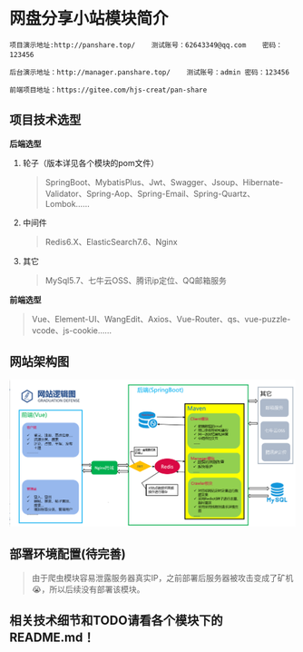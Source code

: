 # 网盘分享小站模块简介

`项目演示地址:http://panshare.top/	测试账号：62643349@qq.com	密码：123456`

`后台演示地址：http://manager.panshare.top/	测试账号：admin 密码：123456`

`前端项目地址：https://gitee.com/hjs-creat/pan-share`

## 项目技术选型

**后端选型**

1.  轮子（版本详见各个模块的pom文件）

    >   SpringBoot、MybatisPlus、Jwt、Swagger、Jsoup、Hibernate-Validator、Spring-Aop、Spring-Email、Spring-Quartz、Lombok……

2.  中间件

    >   Redis6.X、ElasticSearch7.6、Nginx

3.  其它

    >   MySql5.7、七牛云OSS、腾讯ip定位、QQ邮箱服务

**前端选型**

>   Vue、Element-UI、WangEdit、Axios、Vue-Router、qs、vue-puzzle-vcode、js-cookie……

## 网站架构图

![image-20230321111133704](./img/image-20230321111133704.png)

## 部署环境配置(待完善)

>   由于爬虫模块容易泄露服务器真实IP，之前部署后服务器被攻击变成了矿机:sob:，所以后续没有部署该模块。

## 相关技术细节和TODO请看各个模块下的README.md！
